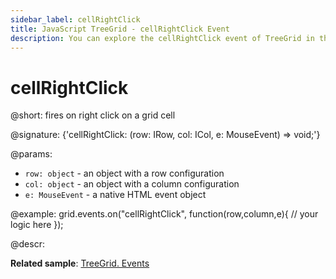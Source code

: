 ```yaml
---
sidebar_label: cellRightClick
title: JavaScript TreeGrid - cellRightClick Event 
description: You can explore the cellRightClick event of TreeGrid in the documentation of the DHTMLX JavaScript UI library. Browse developer guides and API reference, try out code examples and live demos, and download a free 30-day evaluation version of DHTMLX Suite.
---
```


# cellRightClick

@short: fires on right click on a grid cell

@signature: {'cellRightClick: (row: IRow, col: ICol, e: MouseEvent) => void;'}

@params:
- `row: object` - an object with a row configuration
- `col: object` - an object with a column configuration
- `e: MouseEvent` - a native HTML event object

@example:
grid.events.on("cellRightClick", function(row,column,e){
     // your logic here
});

@descr:

**Related sample**: [TreeGrid. Events](https://snippet.dhtmlx.com/sgwnxshe)
